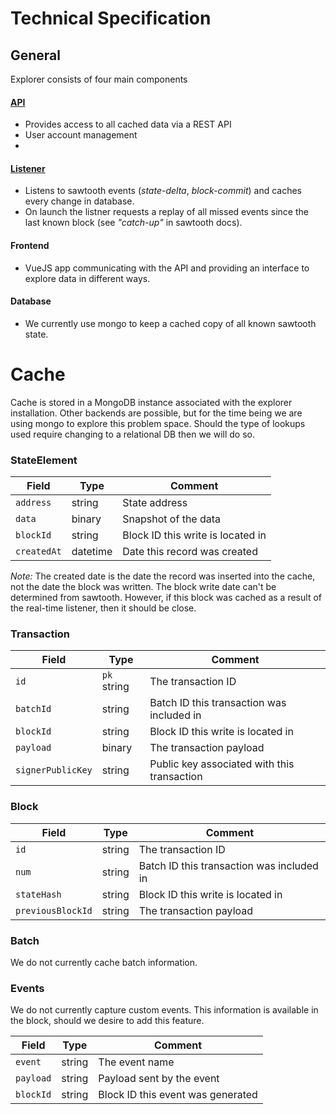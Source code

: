 # Technical Specification

## General

Explorer consists of four main components

#### [API](../api/)

* Provides access to all cached data via a REST API
* User account management
* 

#### [**Listener**](../api/)

* Listens to sawtooth events (*state-delta*, *block-commit*) and caches every change in database.
* On launch the listner requests a replay of all missed events since the last known block (see *"catch-up"* in sawtooth docs).

#### Frontend

* VueJS app communicating with the API and providing an interface to explore data in different ways.

#### Database

* We currently use mongo to keep a cached copy of all known sawtooth state.  


# Cache

Cache is stored in a MongoDB instance associated with the explorer installation.  Other backends are possible, but for the time being we are using mongo to explore this problem space.  Should the type of lookups used require changing to a relational DB then we will do so.

### StateElement

| Field       | Type     | Comment                           |
| ----------- | -------- | --------------------------------- |
| `address`   | string   | State address                     |
| `data`      | binary   | Snapshot of the data              |
| `blockId`   | string   | Block ID this write is located in |
| `createdAt` | datetime | Date this record was created      |

*Note:* The created date is the date the record was inserted into the cache, not the date 
the block was written.  The block write date can't be determined from sawtooth.  However, if
this block was cached as a result of the real-time listener, then it should be close.

### Transaction

| Field             | Type   | Comment                                     |
| ----------------- | ------ | ------------------------------------------- |
| `id`              | `pk` string | The transaction ID                          |
| `batchId`         | string | Batch ID this transaction was included in   |
| `blockId`         | string | Block ID this write is located in           |
| `payload`         | binary | The transaction payload                     |
| `signerPublicKey` | string | Public key associated with this transaction |

### Block

| Field             | Type   | Comment                                   |
| ----------------- | ------ | ----------------------------------------- |
| `id`              | string | The transaction ID                        |
| `num`             | string | Batch ID this transaction was included in |
| `stateHash`       | string | Block ID this write is located in         |
| `previousBlockId` | string | The transaction payload                   |

### Batch

We do not currently cache batch information.

### Events

We do not currently capture custom events.  This information is available in the 
block, should we desire to add this feature.

| Field             | Type   | Comment                           |
| ----------------- | ------ | --------------------------------- |
| `event`           | string | The event name                    |
| `payload`         | string | Payload sent by the event         |
| `blockId`         | string | Block ID this event was generated |
